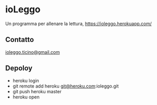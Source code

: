 ioLeggo
=======

Un programma per allenare la lettura, https://ioleggo.herokuapp.com/

Contatto
--------
ioleggo.ticino@gmail.com

Depoloy
-------
 * heroku login
 * git remote add heroku git@heroku.com:ioleggo.git
 * git push heroku master
 * heroku open
